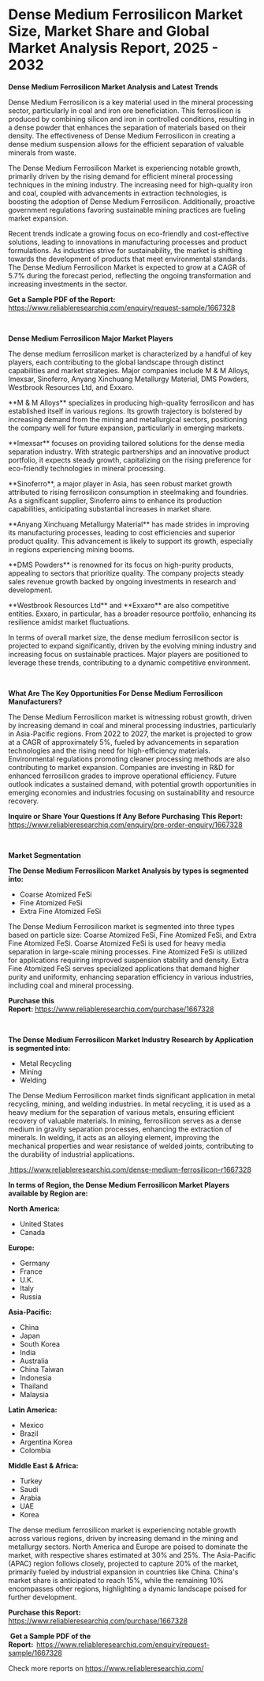 <p><h1>Dense Medium Ferrosilicon Market Size, Market Share and Global Market Analysis Report, 2025 - 2032</h1></p><p><strong>Dense Medium Ferrosilicon Market Analysis and Latest Trends</strong></p>
<p><p>Dense Medium Ferrosilicon is a key material used in the mineral processing sector, particularly in coal and iron ore beneficiation. This ferrosilicon is produced by combining silicon and iron in controlled conditions, resulting in a dense powder that enhances the separation of materials based on their density. The effectiveness of Dense Medium Ferrosilicon in creating a dense medium suspension allows for the efficient separation of valuable minerals from waste.</p><p>The Dense Medium Ferrosilicon Market is experiencing notable growth, primarily driven by the rising demand for efficient mineral processing techniques in the mining industry. The increasing need for high-quality iron and coal, coupled with advancements in extraction technologies, is boosting the adoption of Dense Medium Ferrosilicon. Additionally, proactive government regulations favoring sustainable mining practices are fueling market expansion.</p><p>Recent trends indicate a growing focus on eco-friendly and cost-effective solutions, leading to innovations in manufacturing processes and product formulations. As industries strive for sustainability, the market is shifting towards the development of products that meet environmental standards. The Dense Medium Ferrosilicon Market is expected to grow at a CAGR of 5.7% during the forecast period, reflecting the ongoing transformation and increasing investments in the sector.</p></p>
<p><strong>Get a Sample PDF of the Report:&nbsp;</strong> <a href="https://www.reliableresearchiq.com/enquiry/request-sample/1667328?utm_campaign=2209&utm_medium=2&utm_source=Github&utm_content=ia&utm_term=02022025&utm_id=dense-medium-ferrosilicon">https://www.reliableresearchiq.com/enquiry/request-sample/1667328</a></p>
<p>&nbsp;</p>
<p><strong>Dense Medium Ferrosilicon Major Market Players</strong></p>
<p><p>The dense medium ferrosilicon market is characterized by a handful of key players, each contributing to the global landscape through distinct capabilities and market strategies. Major companies include M & M Alloys, Imexsar, Sinoferro, Anyang Xinchuang Metallurgy Material, DMS Powders, Westbrook Resources Ltd, and Exxaro.</p><p>**M & M Alloys** specializes in producing high-quality ferrosilicon and has established itself in various regions. Its growth trajectory is bolstered by increasing demand from the mining and metallurgical sectors, positioning the company well for future expansion, particularly in emerging markets.</p><p>**Imexsar** focuses on providing tailored solutions for the dense media separation industry. With strategic partnerships and an innovative product portfolio, it expects steady growth, capitalizing on the rising preference for eco-friendly technologies in mineral processing.</p><p>**Sinoferro**, a major player in Asia, has seen robust market growth attributed to rising ferrosilicon consumption in steelmaking and foundries. As a significant supplier, Sinoferro aims to enhance its production capabilities, anticipating substantial increases in market share.</p><p>**Anyang Xinchuang Metallurgy Material** has made strides in improving its manufacturing processes, leading to cost efficiencies and superior product quality. This advancement is likely to support its growth, especially in regions experiencing mining booms.</p><p>**DMS Powders** is renowned for its focus on high-purity products, appealing to sectors that prioritize quality. The company projects steady sales revenue growth backed by ongoing investments in research and development.</p><p>**Westbrook Resources Ltd** and **Exxaro** are also competitive entities. Exxaro, in particular, has a broader resource portfolio, enhancing its resilience amidst market fluctuations.</p><p>In terms of overall market size, the dense medium ferrosilicon sector is projected to expand significantly, driven by the evolving mining industry and increasing focus on sustainable practices. Major players are positioned to leverage these trends, contributing to a dynamic competitive environment.</p></p>
<p>&nbsp;</p>
<p><strong>What Are The Key Opportunities For Dense Medium Ferrosilicon Manufacturers?</strong></p>
<p><p>The Dense Medium Ferrosilicon market is witnessing robust growth, driven by increasing demand in coal and mineral processing industries, particularly in Asia-Pacific regions. From 2022 to 2027, the market is projected to grow at a CAGR of approximately 5%, fueled by advancements in separation technologies and the rising need for high-efficiency materials. Environmental regulations promoting cleaner processing methods are also contributing to market expansion. Companies are investing in R&D for enhanced ferrosilicon grades to improve operational efficiency. Future outlook indicates a sustained demand, with potential growth opportunities in emerging economies and industries focusing on sustainability and resource recovery.</p></p>
<p><strong>Inquire or Share Your Questions If Any Before Purchasing This Report:</strong> <a href="https://www.reliableresearchiq.com/enquiry/pre-order-enquiry/1667328?utm_campaign=2209&utm_medium=2&utm_source=Github&utm_content=ia&utm_term=02022025&utm_id=dense-medium-ferrosilicon">https://www.reliableresearchiq.com/enquiry/pre-order-enquiry/1667328</a></p>
<p>&nbsp;</p>
<p><strong>Market Segmentation</strong></p>
<p><strong>The Dense Medium Ferrosilicon Market Analysis by types is segmented into:</strong></p>
<p><ul><li>Coarse Atomized FeSi</li><li>Fine Atomized FeSi</li><li>Extra Fine Atomized FeSi</li></ul></p>
<p><p>The Dense Medium Ferrosilicon market is segmented into three types based on particle size: Coarse Atomized FeSi, Fine Atomized FeSi, and Extra Fine Atomized FeSi. Coarse Atomized FeSi is used for heavy media separation in large-scale mining processes. Fine Atomized FeSi is utilized for applications requiring improved suspension stability and density. Extra Fine Atomized FeSi serves specialized applications that demand higher purity and uniformity, enhancing separation efficiency in various industries, including coal and mineral processing.</p></p>
<p><strong>Purchase this Report:&nbsp;</strong><a href="https://www.reliableresearchiq.com/purchase/1667328?utm_campaign=2209&utm_medium=2&utm_source=Github&utm_content=ia&utm_term=02022025&utm_id=dense-medium-ferrosilicon">https://www.reliableresearchiq.com/purchase/1667328</a></p>
<p>&nbsp;</p>
<p><strong>The Dense Medium Ferrosilicon Market Industry Research by Application is segmented into:</strong></p>
<p><ul><li>Metal Recycling</li><li>Mining</li><li>Welding</li></ul></p>
<p><p>The Dense Medium Ferrosilicon market finds significant application in metal recycling, mining, and welding industries. In metal recycling, it is used as a heavy medium for the separation of various metals, ensuring efficient recovery of valuable materials. In mining, ferrosilicon serves as a dense medium in gravity separation processes, enhancing the extraction of minerals. In welding, it acts as an alloying element, improving the mechanical properties and wear resistance of welded joints, contributing to the durability of industrial applications.</p></p>
<p><a href="https://www.reliableresearchiq.com/dense-medium-ferrosilicon-r1667328?utm_campaign=2209&utm_medium=2&utm_source=Github&utm_content=ia&utm_term=02022025&utm_id=dense-medium-ferrosilicon">&nbsp;https://www.reliableresearchiq.com/dense-medium-ferrosilicon-r1667328</a></p>
<p><strong>In terms of Region, the Dense Medium Ferrosilicon Market Players available by Region are:</strong></p>
<p>
    <p> <strong> North America: </strong>
        <ul>
            <li>United States</li>
            <li>Canada</li>
        </ul>
        </p> 
    <p> <strong> Europe: </strong>
        <ul>
            <li>Germany</li>
            <li>France</li>
            <li>U.K.</li>
            <li>Italy</li>
            <li>Russia</li>
        </ul>
        </p> 
    <p> <strong> Asia-Pacific: </strong>
        <ul>
            <li>China</li>
            <li>Japan</li>
            <li>South Korea</li>
            <li>India</li>
            <li>Australia</li>
            <li>China Taiwan</li>
            <li>Indonesia</li>
            <li>Thailand</li>
            <li>Malaysia</li>
        </ul>
        </p> 
    <p> <strong> Latin America: </strong>
        <ul>
            <li>Mexico</li>
            <li>Brazil</li>
            <li>Argentina Korea</li>
            <li>Colombia</li>
        </ul>
        </p> 
    <p> <strong> Middle East & Africa: </strong>
        <ul>
            <li>Turkey</li>
            <li>Saudi</li>
            <li>Arabia</li>
            <li>UAE</li>
            <li>Korea</li>
        </ul>
    </p>
    </p>
<p><p>The dense medium ferrosilicon market is experiencing notable growth across various regions, driven by increasing demand in the mining and metallurgy sectors. North America and Europe are poised to dominate the market, with respective shares estimated at 30% and 25%. The Asia-Pacific (APAC) region follows closely, projected to capture 20% of the market, primarily fueled by industrial expansion in countries like China. China's market share is anticipated to reach 15%, while the remaining 10% encompasses other regions, highlighting a dynamic landscape poised for further development.</p></p>
<p><strong>Purchase this Report: </strong><a href="https://www.reliableresearchiq.com/purchase/1667328?utm_campaign=2209&utm_medium=2&utm_source=Github&utm_content=ia&utm_term=02022025&utm_id=dense-medium-ferrosilicon">https://www.reliableresearchiq.com/purchase/1667328</a></p>
<p>&nbsp;<strong>Get a Sample PDF of the Report:&nbsp;&nbsp;</strong><a href="https://www.reliableresearchiq.com/enquiry/request-sample/1667328?utm_campaign=2209&utm_medium=2&utm_source=Github&utm_content=ia&utm_term=02022025&utm_id=dense-medium-ferrosilicon">https://www.reliableresearchiq.com/enquiry/request-sample/1667328</a></p>
<p><strong></strong></p>
<p>Check more reports on <a href="https://www.reliableresearchiq.com/?utm_campaign=2209&utm_medium=2&utm_source=Github&utm_content=ia&utm_term=02022025&utm_id=dense-medium-ferrosilicon">https://www.reliableresearchiq.com/</a></p>